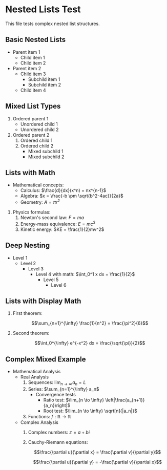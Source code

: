 # Nested Lists Test

This file tests complex nested list structures.

## Basic Nested Lists

- Parent item 1
  - Child item 1
  - Child item 2
- Parent item 2
  - Child item 3
    - Subchild item 1
    - Subchild item 2
  - Child item 4

## Mixed List Types

1. Ordered parent 1
   - Unordered child 1
   - Unordered child 2
2. Ordered parent 2
   1. Ordered child 1
   2. Ordered child 2
      - Mixed subchild 1
      - Mixed subchild 2

## Lists with Math

- Mathematical concepts:
  - Calculus: $\frac{d}{dx}(x^n) = nx^{n-1}$
  - Algebra: $x = \frac{-b \pm \sqrt{b^2-4ac}}{2a}$
  - Geometry: $A = \pi r^2$

1. Physics formulas:
   1. Newton's second law: $F = ma$
   2. Energy-mass equivalence: $E = mc^2$
   3. Kinetic energy: $KE = \frac{1}{2}mv^2$

## Deep Nesting

- Level 1
  - Level 2
    - Level 3
      - Level 4 with math: $\int_0^1 x dx = \frac{1}{2}$
        - Level 5
          - Level 6

## Lists with Display Math

1. First theorem:
   
   $$\sum_{n=1}^{\infty} \frac{1}{n^2} = \frac{\pi^2}{6}$$
   
2. Second theorem:
   
   $$\int_0^{\infty} e^{-x^2} dx = \frac{\sqrt{\pi}}{2}$$

## Complex Mixed Example

- Mathematical Analysis
  - Real Analysis
    1. Sequences: $\lim_{n \to \infty} a_n = L$
    2. Series: $\sum_{n=1}^{\infty} a_n$
       - Convergence tests
         - Ratio test: $\lim_{n \to \infty} \left|\frac{a_{n+1}}{a_n}\right|$
         - Root test: $\lim_{n \to \infty} \sqrt[n]{|a_n|}$
    3. Functions: $f: \mathbb{R} \to \mathbb{R}$
  - Complex Analysis
    1. Complex numbers: $z = a + bi$
    2. Cauchy-Riemann equations:
       
       $$\frac{\partial u}{\partial x} = \frac{\partial v}{\partial y}$$
       
       $$\frac{\partial u}{\partial y} = -\frac{\partial v}{\partial x}$$ 